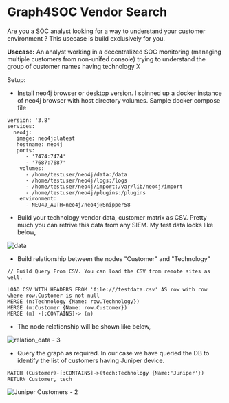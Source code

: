 # Graph4SOC Vendor Search

Are you a SOC analyst looking for a way to understand your customer environment ? This usecase is build exclusively for you.

**Usecase:**
An analyst working in a decentralized SOC monitoring (managing multiple customers from non-unifed console) trying to understand the group of customer names having technology X

Setup:
- Install neo4j browser or desktop version.
  I spinned up a docker instance of neo4j browser with host directory volumes. Sample docker compose file
  
````
version: '3.8'
services:
  neo4j:
   image: neo4j:latest
   hostname: neo4j
   ports:
      - '7474:7474'
      - '7687:7687'
    volumes:
      - /home/testuser/neo4j/data:/data
      - /home/testuser/neo4j/logs:/logs
      - /home/testuser/neo4j/import:/var/lib/neo4j/import
      - /home/testuser/neo4j/plugins:/plugins
    environment:
      - NEO4J_AUTH=neo4j/neo4j@Snipper58
````
- Build your technology vendor data, customer matrix as CSV. Pretty much you can retrive this data from any SIEM. My test data looks like below,


![data](https://user-images.githubusercontent.com/86832373/175833192-207253b3-401e-42f8-b695-549588b190c6.PNG)

- Build relationship between the nodes "Customer" and "Technology"

````
// Build Query From CSV. You can load the CSV from remote sites as well.

LOAD CSV WITH HEADERS FROM 'file:///testdata.csv' AS row with row where row.Customer is not null
MERGE (n:Technology {Name: row.Technology})
MERGE (m:Customer {Name: row.Customer})
MERGE (m) -[:CONTAINS]-> (n)

````
- The node relationship will be shown like below,

![relation_data - 3](https://user-images.githubusercontent.com/86832373/175832768-9af129d7-3f92-44fc-9b99-98b99ffa7cb0.PNG)

- Query the graph as required. In our case we have queried the DB to identify the list of customers having Juniper device.

````
MATCH (Customer)-[:CONTAINS]->(tech:Technology {Name:'Juniper'}) 
RETURN Customer, tech
````
![Juniper Customers - 2](https://user-images.githubusercontent.com/86832373/175832778-aebb90e2-9826-425f-8dad-e0950ea1d7ae.PNG)
